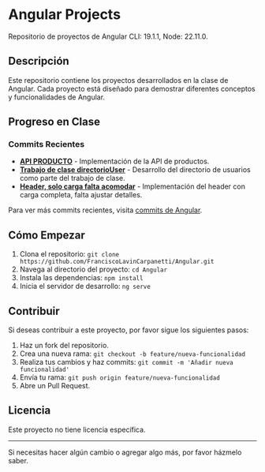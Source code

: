 # Angular Projects

Repositorio de proyectos de Angular CLI: 19.1.1, Node: 22.11.0.

## Descripción
Este repositorio contiene los proyectos desarrollados en la clase de Angular. Cada proyecto está diseñado para demostrar diferentes conceptos y funcionalidades de Angular.

## Progreso en Clase

### Commits Recientes
- **[API PRODUCTO](https://github.com/FranciscoLavinCarpanetti/Angular/commit/ca898c39522356abfa432b77ae60aa907e77702c)** - Implementación de la API de productos.
- **[Trabajo de clase directorioUser](https://github.com/FranciscoLavinCarpanetti/Angular/commit/b74f9b66ebe6c88dac3e6cfc1388900d1b38bfc5)** - Desarrollo del directorio de usuarios como parte del trabajo de clase.
- **[Header, solo carga falta acomodar](https://github.com/FranciscoLavinCarpanetti/Angular/commit/bd878301ebdb948930ddb36840355553ccc7ba7b)** - Implementación del header con carga completa, falta ajustar detalles.

Para ver más commits recientes, visita [commits de Angular](https://github.com/FranciscoLavinCarpanetti/Angular/commits).

## Cómo Empezar
1. Clona el repositorio: `git clone https://github.com/FranciscoLavinCarpanetti/Angular.git`
2. Navega al directorio del proyecto: `cd Angular`
3. Instala las dependencias: `npm install`
4. Inicia el servidor de desarrollo: `ng serve`

## Contribuir
Si deseas contribuir a este proyecto, por favor sigue los siguientes pasos:
1. Haz un fork del repositorio.
2. Crea una nueva rama: `git checkout -b feature/nueva-funcionalidad`
3. Realiza tus cambios y haz commits: `git commit -m 'Añadir nueva funcionalidad'`
4. Envía tu rama: `git push origin feature/nueva-funcionalidad`
5. Abre un Pull Request.

## Licencia
Este proyecto no tiene licencia específica.

---

Si necesitas hacer algún cambio o agregar algo más, por favor házmelo saber.

